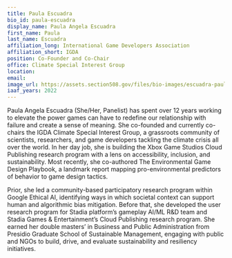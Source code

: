 ```yaml
---
title: Paula Escuadra
bio_id: paula-escuadra
display_name: Paula Angela Escuadra
first_name: Paula
last_name: Escuadra
affiliation_long: International Game Developers Association
affiliation_short: IGDA
position: Co-Founder and Co-Chair 
office: Climate Special Interest Group
location: 
email: 
image_url: https://assets.section508.gov/files/bio-images/escuadra-paula.png
iaaf_years: 2022
---
```

Paula Angela Escuadra (She/Her, Panelist) has spent over 12 years working to elevate the power games can have to redefine our relationship with failure and create a sense of meaning. She co-founded and currently co-chairs the IGDA Climate Special Interest Group, a grassroots community of scientists, researchers, and game developers tackling the climate crisis all over the world. In her day job, she is building the Xbox Game Studios Cloud Publishing research program with a lens on accessibility, inclusion, and sustainability. Most recently, she co-authored The Environmental Game Design Playbook, a landmark report mapping pro-environmental predictors of behavior to game design tactics. 

Prior, she led a community-based participatory research program within Google Ethical AI, identifying ways in which societal context can support human and algorithmic bias mitigation. Before that, she developed the user research program for Stadia platform’s gameplay AI/ML R&D team and Stadia Games & Entertainment’s Cloud Publishing research program. She earned her double masters’ in Business and Public Administration from Presidio Graduate School of Sustainable Management, engaging with public and NGOs to build, drive, and evaluate sustainability and resiliency initiatives.